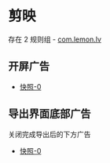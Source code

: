 # 剪映

存在 2 规则组 - [com.lemon.lv](/src/apps/com.lemon.lv.ts)

## 开屏广告

- [快照-0](https://i.gkd.li/import/13229094)

## 导出界面底部广告

关闭完成导出后的下方广告

- [快照-0](https://i.gkd.li/import/12911010)
